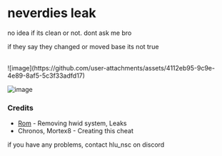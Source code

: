 # neverdies leak
no idea if its clean or not. dont ask me bro

if they say they changed or moved base its not true

<br>
![image](https://github.com/user-attachments/assets/4112eb95-9c9e-4e89-8af5-5c3f33adfd17)

![image](https://github.com/user-attachments/assets/8a8ab6ff-a332-4353-a2a7-0936a12b5593)


### Credits
- [Rom](https://github.com/Romdotpng) - Removing hwid system, Leaks
- Chronos, Mortex8 - Creating this cheat

if you have any problems, contact hlu_nsc on discord
